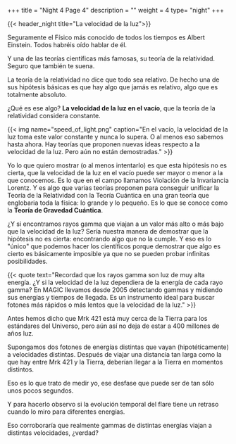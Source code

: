 +++
title = "Night 4 Page 4"
description = ""
weight = 4
type= "night"
+++

{{< header_night title="La velocidad de la luz">}}

Seguramente el Físico más conocido de todos los tiempos es Albert Einstein. Todos habréis oído hablar de él.

Y una de las teorías científicas más famosas, su teoría de la relatividad. Seguro que también te suena.

La teoría de la relatividad no dice que todo sea relativo. De hecho una de sus hipótesis básicas es que hay algo que jamás es relativo, algo que es totalmente absoluto.

¿Qué es ese algo? **La velocidad de la luz en el vacío**, que la teoría de la relatividad considera constante.

{{< img name="speed_of_light.png" caption="En el vacío, la velocidad de la luz toma este valor constante y nunca lo supera. O al menos eso sabemos hasta ahora. Hay teorías que proponen nuevas ideas respecto a la velocidad de la luz. Pero aún no están demostradas." >}}


Yo lo que quiero mostrar (o al menos intentarlo) es que esta hipótesis no es cierta, que la velocidad de la luz en el vacío puede ser mayor o menor a la que conocemos. Es lo que en el campo llamamos Violación de la Invariancia Lorentz. Y es algo que varias teorías proponen para conseguir unificar la Teoría de la Relatividad con la Teoría Cuántica en una gran teoría que englobaria toda la física: lo grande y lo pequeño. Es lo que se conoce como la **Teoría de Gravedad Cuántica**.

¿Y si encontramos rayos gamma que viajan a un valor más alto o más bajo que la velocidad de la luz? Sería nuestra manera de demostrar que la hipótesis no es cierta: encontrando algo que no la cumple. Y eso es lo "único" que podemos hacer los científicos porque demostrar que algo es cierto es básicamente imposible ya que no se pueden probar infinitas posibilidades.

{{< quote
    text="Recordad que los rayos gamma son luz de muy alta energía. ¿Y si la velocidad de la luz dependiera de la energía de cada rayo gamma? En MAGIC llevamos desde 2005 detectando gammas y midiendo sus energías y tiempos de llegada. Es un instrumento ideal para buscar fotones más rápidos o más lentos que la velocidad de la luz." >}}

Antes hemos dicho que Mrk 421 está muy cerca de la Tierra para los estándares del Universo, pero aún así no deja de estar a 400 millones de años luz.

Supongamos dos fotones de energías distintas que vayan (hipotéticamente) a velocidades distintas. Después de viajar una distancia tan larga como la que hay entre Mrk 421 y la Tierra, deberían llegar a la Tierra en momentos distintos.

Eso es lo que trato de medir yo, ese desfase que puede ser de tan sólo unos pocos segundos.

Y para hacerlo observo si la evolución temporal del flare tiene un retraso cuando lo miro para diferentes energías.

Eso corroboraría que realmente gammas de distintas energías viajan a distintas velocidades, ¿verdad?
